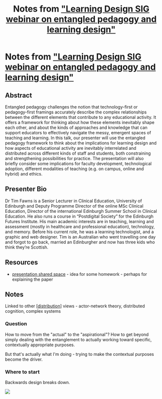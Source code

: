 ﻿---
title: Notes from ["Learning Design SIG webinar on entangled pedagogy and learning
  design"](https://ascilite.org/events/learning-design-sig-webinar-on-entangled-pedagogy-and-learning-design/)
---
# Notes from ["Learning Design SIG webinar on entangled pedagogy and learning design"](https://ascilite.org/events/learning-design-sig-webinar-on-entangled-pedagogy-and-learning-design/)

## Abstract

Entangled pedagogy challenges the notion that technology-first or pedagogy-first framings accurately describe the complex relationships between the different elements that contribute to any educational activity. It offers a framework for thinking about how these elements inevitably shape each other, and about the kinds of approaches and knowledge that can support educators to effectively navigate the messy, emergent spaces of teaching and learning. In this talk, our presenter will use the entangled pedagogy framework to think about the implications for learning design and how aspects of educational activity are inevitably interrelated and distributed across different kinds of staff and students, both constraining and strengthening possibilities for practice. The presentation will also briefly consider some implications for faculty development, technological adoption, different modalities of teaching (e.g. on campus, online and hybrid) and ethics.

## Presenter Bio

Dr Tim Fawns is a Senior Lecturer in Clinical Education, University of Edinburgh and Deputy Programme Director of the online MSc Clinical Education, Director of the international Edinburgh Summer School in Clinical Education. He also runs a course in “Postdigital Society” for the Edinburgh Futures Institute. His main academic interests are in teaching, learning and assessment (mostly in healthcare and professional education), technology, and memory. Before his current role, he was a learning technologist, and a graphic and web designer. Tim is an Australian who went travelling one day and forgot to go back, married an Edinburgher and now has three kids who think they’re Scottish.

## Resources

- [presentation shared space](https://docs.google.com/presentation/d/15FojzDbs2ICuQ_76dcGwV_7OE4FpW3iXvpzFtd2i2C4/edit#slide=id.g13c350c2076_0_1) - idea for some homework - perhaps for explaining the paper

## Notes

Linked to other [[distribution]] views - actor-network theory, distributed cognition, complex systems

### Question

How to move from the "actual" to the "aspirational"?  How to get beyond simply dealing with the entanglement to actually working toward specific, contextually appropriate purposes.

But that's actually what I'm doing - trying to make the contextual purposes become the driver.

### Where to start

Backwards design breaks down.


![](https://djon.es/assets/memex/sense/Distribution/actual-aspirational.png)  


[//begin]: # "Autogenerated link references for markdown compatibility"
[distribution]: distribution "Distribution"
[//end]: # "Autogenerated link references"